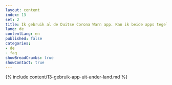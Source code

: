 ```yaml
---
layout: content
index: 13
set: 2
title: Ik gebruik al de Duitse Corona Warn app. Kan ik beide apps tegelijkertijd gebruiken?
lang: de
contentLang: en
published: false
categories:
- de
- faq
showBreadCrumbs: true
showContact: true
---
```

{% include content/13-gebruik-app-uit-ander-land.md %}
